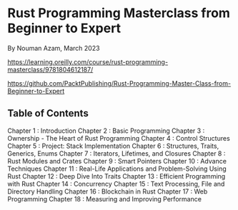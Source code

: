 # Rust Programming Masterclass from Beginner to Expert

By Nouman Azam, March 2023

https://learning.oreilly.com/course/rust-programming-masterclass/9781804612187/

https://github.com/PacktPublishing/Rust-Programming-Master-Class-from-Beginner-to-Expert

## Table of Contents

Chapter 1 : Introduction
Chapter 2 : Basic Programming
Chapter 3 : Ownership - The Heart of Rust Programming
Chapter 4 : Control Structures
Chapter 5 : Project: Stack Implementation
Chapter 6 : Structures, Traits, Generics, Enums
Chapter 7 : Iterators, Lifetimes, and Closures
Chapter 8 : Rust Modules and Crates
Chapter 9 : Smart Pointers
Chapter 10 : Advance Techniques
Chapter 11 : Real-Life Applications and Problem-Solving Using Rust
Chapter 12 : Deep Dive Into Traits
Chapter 13 : Efficient Programming with Rust
Chapter 14 : Concurrency
Chapter 15 : Text Processing, File and Directory Handling
Chapter 16 : Blockchain in Rust
Chapter 17 : Web Programming
Chapter 18 : Measuring and Improving Performance
